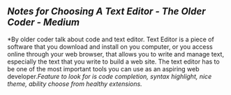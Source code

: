 ## _Notes for Choosing A Text Editor - The Older Coder - Medium_
*By older coder talk about code and text editor. Text Editor is a piece of software that you download and install on you computer, 
or you access online through your web browser, that allows you to write and manage text, especially the text that you write to build a web site. 
The text editor has to be one of the most important tools you can use as an aspiring web developer._Feature to look for is code completion, 
syntax highlight, nice theme, ability choose from healthy extensions._


